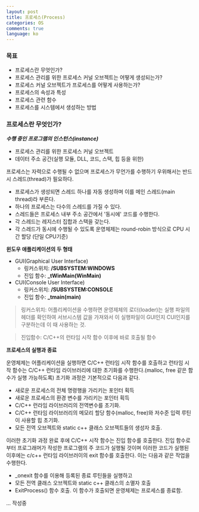 ```yaml
---
layout: post
title: 프로세스(Process)
categories: OS
comments: true
language: ko
---
```



### 목표
- 프로세스란 무엇인가?
- 프로세스 관리를 위한 프로세스 커널 오브젝트는 어떻게 생성되는가?
- 프로세스 커널 오브젝트가 프로세스를 어떻게 사용하는가?
- 프로세스의 속성과 특성
- 프로세스 관련 함수
- 프로세스를 시스템에서 생성하는 방법


### 프로세스란 무엇인가?

***수행 중인 프로그램의 인스턴스(instance)***
- 프로세스 관리를 위한 프로세스 커널 오브젝트
- 데이터 주소 공간(실행 모듈, DLL, 코드, 스택, 힙 등을 위한)

프로세스는 자력으로 수행될 수 없으며 프로세스가 무언가를 수행하기 우위해서는 반드시 스레드(thread)가 필요하다. 
- 프로세스가 생성되면 스레드 하나를 자동 생성하며 이를 메인 스레드(main thread)라 부른다.
- 하나의 프로세스는 다수의 스레드를 가질 수 있다.
- 스레드들은 프로세스 내부 주소 공간에서 '동시에' 코드를 수행한다.
- 각 스레드는 레지스터 집합과 스택을 갖는다.
- 각 스레드가 동시에 수행될 수 있도록 운영체제는 round-robin 방식으로 CPU 시간 할당 (단일 CPU기준)


**윈도우 애플리케이션의 두 형태**
- GUI(Graphical User Interface)
    - 링커스위치: **/SUBSYSTEM:WINDOWS**
    - 진입 함수: **_tWinMain(WinMain)**
- CUI(Console User Interface)
    - 링커스위치: **/SUBSYSTEM:CONSOLE**
    - 진입 함수: **_tmain(main)**

>링커스위치: 어플리케이션을 수행하면 운영제체의 로더(loader)는 실행 파일의 헤더를 확인하여 서브시스템 값을 가져와서 이 실행파일이 GUI인지 CUI인지를 구분하는데 이 때 사용하는 것.

>진입함수: C/C++의 런타임 시작 함수 이후에 바로 호출될 함수

**프로세스의 실행과 종료** 

운영체제는 어플리케이션을 실행하면 C/C++ 런타임 시작 함수를 호출하고 런타임 시작 함수는 C/C++ 런타임 라이브러리에 대한 초기화를 수행한다.(malloc, free 같은 함수가 실행 가능하도록)
초기화 과정은 기본적으로 다음과 같다.

- 새로운 프로세스의 전체 명령행을 가리키는 포인터 획득
- 새로운 프로세스의 환경 변수를 가리키는 포인터 획득
- C/C++ 런라임 라이브러리의 전역변수를 초기화.
- C/C++ 런타임 라이브러리의 메모리 할당 함수(malloc, free)와 저수준 입력 루틴이 사용할 힙 초기화.
- 모든 전역 오브젝트와 static c++ 클래스 오브젝트들의 생성자 호출.

이러한 초기화 과정 완료 후에 C/C++ 시작 함수는 진입 함수를 호출한다. 진입 함수로부터 프로그래머가 작성한 프로그램의 주 코드가 실행될 것이며 이러한 코드가 실행된 이후에는 c/c++ 런타임 라이브러이의 exit 함수를 호출한다. 이는 다음과 같은 작업을 수행한다.

- _onexit 함수를 이용해 등록된 종료 루틴들을 실행하고
- 모든 전역 클래스 오브젝트와 static c++ 클래스의 소멸자 호출
- ExitProcess() 함수 호출. 이 함수가 호출되면 운영체제는 프로세스를 종료함.


... 작성중